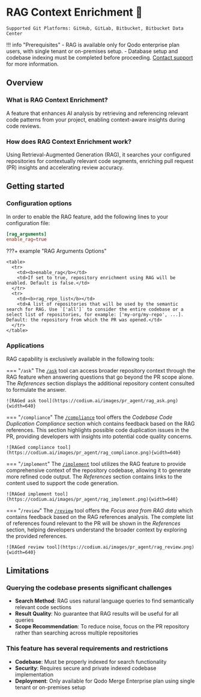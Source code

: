 # RAG Context Enrichment 💎

`Supported Git Platforms: GitHub, GitLab, Bitbucket, Bitbucket Data Center`

!!! info "Prerequisites"
    - RAG is available only for Qodo enterprise plan users, with single tenant or on-premises setup.
    - Database setup and codebase indexing must be completed before proceeding. [Contact support](https://www.qodo.ai/contact/) for more information.

## Overview

### What is RAG Context Enrichment?

A feature that enhances AI analysis by retrieving and referencing relevant code patterns from your project, enabling context-aware insights during code reviews.

### How does RAG Context Enrichment work?

Using Retrieval-Augmented Generation (RAG), it searches your configured repositories for contextually relevant code segments, enriching pull request (PR) insights and accelerating review accuracy.

## Getting started

### Configuration options

In order to enable the RAG feature, add the following lines to your configuration file:

```toml
[rag_arguments]
enable_rag=true
```

???+ example "RAG Arguments Options"

    <table>
      <tr>
        <td><b>enable_rag</b></td>
        <td>If set to true, repository enrichment using RAG will be enabled. Default is false.</td>
      </tr>
      <tr>
        <td><b>rag_repo_list</b></td>
        <td>A list of repositories that will be used by the semantic search for RAG. Use `['all']` to consider the entire codebase or a select list of repositories, for example: ['my-org/my-repo', ...]. Default: the repository from which the PR was opened.</td>
      </tr>
    </table>

### Applications

RAG capability is exclusively available in the following tools:

=== "`/ask`"
    The [`/ask`](https://qodo-merge-docs.qodo.ai/tools/ask/) tool can access broader repository context through the RAG feature when answering questions that go beyond the PR scope alone.
    The _References_ section displays the additional repository content consulted to formulate the answer.

    ![RAGed ask tool](https://codium.ai/images/pr_agent/rag_ask.png){width=640}


=== "`/compliance`"
    The [`/compliance`](https://qodo-merge-docs.qodo.ai/tools/compliance/) tool offers the _Codebase Code Duplication Compliance_ section which contains feedback based on the RAG references.
    This section highlights possible code duplication issues in the PR, providing developers with insights into potential code quality concerns.

    ![RAGed compliance tool](https://codium.ai/images/pr_agent/rag_compliance.png){width=640}

=== "`/implement`"
    The [`/implement`](https://qodo-merge-docs.qodo.ai/tools/implement/) tool utilizes the RAG feature to provide comprehensive context of the repository codebase, allowing it to generate more refined code output.
    The _References_ section contains links to the content used to support the code generation.

    ![RAGed implement tool](https://codium.ai/images/pr_agent/rag_implement.png){width=640}

=== "`/review`"
    The [`/review`](https://qodo-merge-docs.qodo.ai/tools/review/) tool offers the _Focus area from RAG data_ which contains feedback based on the RAG references analysis.
    The complete list of references found relevant to the PR will be shown in the _References_ section, helping developers understand the broader context by exploring the provided references.

    ![RAGed review tool](https://codium.ai/images/pr_agent/rag_review.png){width=640}

## Limitations

### Querying the codebase presents significant challenges

- **Search Method**: RAG uses natural language queries to find semantically relevant code sections
- **Result Quality**: No guarantee that RAG results will be useful for all queries
- **Scope Recommendation**: To reduce noise, focus on the PR repository rather than searching across multiple repositories

### This feature has several requirements and restrictions

- **Codebase**: Must be properly indexed for search functionality
- **Security**: Requires secure and private indexed codebase implementation
- **Deployment**: Only available for Qodo Merge Enterprise plan using single tenant or on-premises setup
